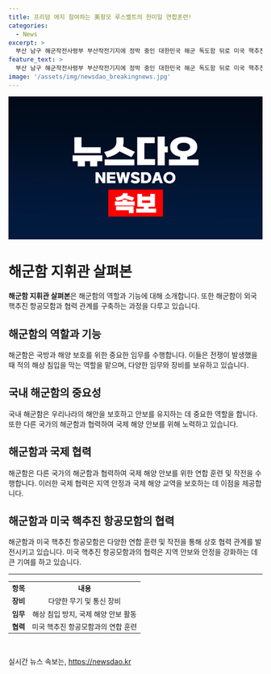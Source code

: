 ```yaml
---
title: 프리덤 에지 참여하는 美항모 루스벨트의 한미일 연합훈련!
categories:
  - News
excerpt: >
  부산 남구 해군작전사령부 부산작전기지에 정박 중인 대한민국 해군 독도함 뒤로 미국 핵추진 항공모함 시어도어 루스벨트함이 보인다. 루스벨트함은 다음 주 열릴 한국, 미국, 일본의 첫 다영역 연합훈련 프리덤 에지에 참여하기 위해 방한했다. 2024.6.22, 루스벨트함의 국내 입항은 이번이 처음이며, 이는 전년 11월 칼빈슨함 이후 7개월만의 방한이다.
feature_text: >
  부산 남구 해군작전사령부 부산작전기지에 정박 중인 대한민국 해군 독도함 뒤로 미국 핵추진 항공모함 시어도어 루스벨트함이 보인다. 루스벨트함은 다음 주 열릴 한국, 미국, 일본의 첫 다영역 연합훈련 프리덤 에지에 참여하기 위해 방한했다. 2024.6.22, 루스벨트함의 국내 입항은 이번이 처음이며, 이는 전년 11월 칼빈슨함 이후 7개월만의 방한이다.
image: '/assets/img/newsdao_breakingnews.jpg'
---
```


<p><img src="/assets/img/newsdao_breakingnews.jpg" alt="firstkoreanews 속보" /></p>

<h1 data-ke-size="size28"><b>해군함 지휘관 살펴본</b></h1>

<p data-ke-size="size16"><b>해군함 지휘관 살펴본</b>은 해군함의 역할과 기능에 대해 소개합니다. 또한 해군함이 외국 핵추진 항공모함과 협력 관계를 구축하는 과정을 다루고 있습니다.</p>

<h2 data-ke-size="size26">해군함의 역할과 기능</h2>

<p data-ke-size="size16">해군함은 국방과 해양 보호를 위한 중요한 임무를 수행합니다. 이들은 전쟁이 발생했을 때 적의 해상 침입을 막는 역할을 맡으며, 다양한 임무와 장비를 보유하고 있습니다.</p>

<h2 data-ke-size="size26">국내 해군함의 중요성</h2>

<p data-ke-size="size16">국내 해군함은 우리나라의 해안을 보호하고 안보를 유지하는 데 중요한 역할을 합니다. 또한 다른 국가의 해군함과 협력하여 국제 해양 안보를 위해 노력하고 있습니다.</p>

<h2 data-ke-size="size26">해군함과 국제 협력</h2>

<p data-ke-size="size16">해군함은 다른 국가의 해군함과 협력하여 국제 해양 안보를 위한 연합 훈련 및 작전을 수행합니다. 이러한 국제 협력은 지역 안정과 국제 해양 교역을 보호하는 데 이점을 제공합니다.</p>

<h2 data-ke-size="size26">해군함과 미국 핵추진 항공모함의 협력</h2>

<p data-ke-size="size16">해군함과 미국 핵추진 항공모함은 다양한 연합 훈련 및 작전을 통해 상호 협력 관계를 발전시키고 있습니다. 미국 핵추진 항공모함과의 협력은 지역 안보와 안정을 강화하는 데 큰 기여를 하고 있습니다.</p>

<hr>

<table>
<tbody>
<tr>
<td style="text-align: center; height: 17px;"><b>항목</b></td>
<td style="text-align: center; height: 17px;"><b>내용</b></td>
</tr>
<tr>
<td style="text-align: center; height: 17px;"><b>장비</b></td>
<td style="text-align: center; height: 17px;">다양한 무기 및 통신 장비</td>
</tr>
<tr>
<td style="text-align: center; height: 17px;"><b>임무</b></td>
<td style="text-align: center; height: 17px;">해상 침입 방지, 국제 해양 안보 활동</td>
</tr>
<tr>
<td style="text-align: center; height: 17px;"><b>협력</b></td>
<td style="text-align: center; height: 17px;">미국 핵추진 항공모함과의 연합 훈련</td>
</tr>
</tbody>
</table>

<p data-ke-size="size16">&nbsp;</p>
실시간 뉴스 속보는, <a href="https://newsdao.kr" rel="dofollow">https://newsdao.kr</a>


